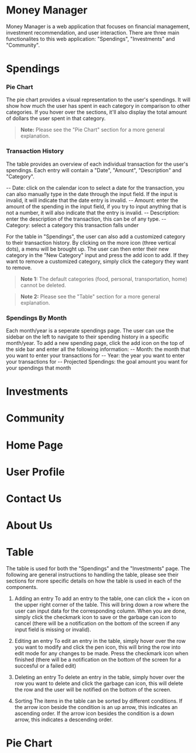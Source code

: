 # Money Manager

Money Manager is a web application that focuses on financial management, investment recommendation, and user interaction. There are three main functionalites to this web application: "Spendings", "Investments" and "Community". 

# Spendings

### Pie Chart 
The pie chart provides a visual representation to the user's spendings. It will show how much the user has spent in each category in comparison to other categories. If you hover over the sections, it'll also display the total amount of dollars the user spent in that category. 

> **Note:** Please see the "Pie Chart" section for a more general explanation. 

### Transaction History 
The table provides an overview of each individual transaction for the user's spendings. Each entry will contain a "Date", "Amount", "Description" and "Category". 
 
 -- Date: click on the calendar icon to select a date for the transaction, you can also manually type in the date through the input field. If the input is invalid, it will indicate that the date entry is invalid. 
 -- Amount: enter the amount of the spending in the input field, if you try to input anything that is not a number, it will also indicate that the entry is invalid. 
 -- Description: enter the description of the transaction, this can be of any type.
 -- Category: select a category this transaction falls under
 
 For the table in "Spendings", the user can also add a customized category to their transaction history. By clicking on the more icon (three vertical dots), a menu will be brought up. The user can then enter their new category in the "New Category" input and press the add icon to add. If they want to remove a customized category, simply click the category they want to remove. 

> **Note 1:** The default categories (food, personal, transportation, home) cannot be deleted. 

> **Note 2:** Please see the "Table" section for a more general explanation. 

### Spendings By Month
Each month/year is a seperate spendings page. The user can use the sidebar on the left to navigate to their spending history in a specific month/year. To add a new spending page, click the add icon on the top of the side bar and enter all the following information:
-- Month: the month that you want to enter your transactions for 
-- Year: the year you want to enter your transactions for 
-- Projected Spendings: the goal amount you want for your spendings that month

# Investments 

# Community 

# Home Page

# User Profile 

# Contact Us 

# About Us 

# Table 
 The table is used for both the "Spendings" and the "Investments" page. The following are general instructions to handling the table, please see their sections for more specific details on how the table is used in each of the components. 
 
 1. Adding an entry
 To add an entry to the table, one can click the + icon on the upper right corner of the table. This will bring down a row where the user can input data for the corresponding column. When you are done, simply click the checkmark icon to save or the garbage can icon to cancel (there will be a notification on the bottom of the screen if any input field is missing or invalid). 
  
 2. Editing an entry
 To edit an entry in the table, simply hover over the row you want to modify and click the pen icon, this will bring the row into edit mode for any changes to be made. Press the checkmark icon when finished (there will be a notification on the bottom of the screen for a succesful or a failed edit)

 3. Deleting an entry
 To delete an entry in the table, simply hover over the row you want to delete and click the garbage can icon, this will delete the row and the user will be notified on the bottom of the screen. 

 4. Sorting 
 The items in the table can be sorted by different conditions. If the arrow icon beside the condition is an up arrow, this indicates an ascending order. If the arrow icon besides the condition is a down arrow, this indicates a descending order. 

# Pie Chart 